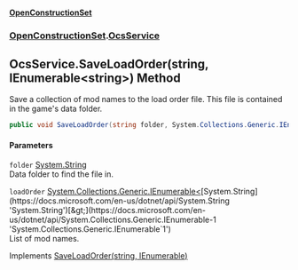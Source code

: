 #### [OpenConstructionSet](index 'index')
### [OpenConstructionSet](index#OpenConstructionSet 'OpenConstructionSet').[OcsService](vk7pKCZDraxUCiJOEKS3Rg 'OpenConstructionSet.OcsService')
## OcsService.SaveLoadOrder(string, IEnumerable&lt;string&gt;) Method
Save a collection of mod names to the load order file. This file is contained in the game's data folder.  
```csharp
public void SaveLoadOrder(string folder, System.Collections.Generic.IEnumerable<string> loadOrder);
```
#### Parameters
<a name='OpenConstructionSet_OcsService_SaveLoadOrder(string_System_Collections_Generic_IEnumerable_string_)_folder'></a>
`folder` [System.String](https://docs.microsoft.com/en-us/dotnet/api/System.String 'System.String')  
Data folder to find the file in.
  
<a name='OpenConstructionSet_OcsService_SaveLoadOrder(string_System_Collections_Generic_IEnumerable_string_)_loadOrder'></a>
`loadOrder` [System.Collections.Generic.IEnumerable&lt;](https://docs.microsoft.com/en-us/dotnet/api/System.Collections.Generic.IEnumerable-1 'System.Collections.Generic.IEnumerable`1')[System.String](https://docs.microsoft.com/en-us/dotnet/api/System.String 'System.String')[&gt;](https://docs.microsoft.com/en-us/dotnet/api/System.Collections.Generic.IEnumerable-1 'System.Collections.Generic.IEnumerable`1')  
List of mod names.
  

Implements [SaveLoadOrder(string, IEnumerable<string>)](BCnTj49m8nVi10bAisjxdQ 'OpenConstructionSet.IOcsService.SaveLoadOrder(string, System.Collections.Generic.IEnumerable&lt;string&gt;)')  
